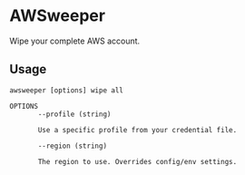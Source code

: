 # AWSweeper

Wipe your complete AWS account.

## Usage

```
awsweeper [options] wipe all
    
OPTIONS
       --profile (string)
       
       Use a specific profile from your credential file.
       
       --region (string)
       
       The region to use. Overrides config/env settings.
```
